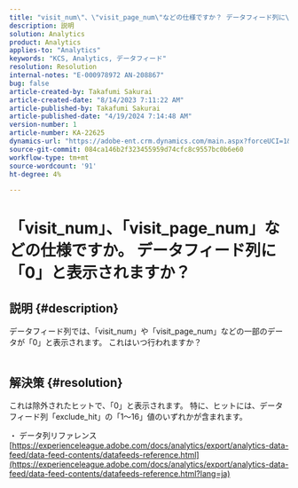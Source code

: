 ```yaml
---
title: "visit_num\"、\"visit_page_num\"などの仕様ですか？ データフィード列に\"0\"と表示されますか？"
description: 説明
solution: Analytics
product: Analytics
applies-to: "Analytics"
keywords: "KCS, Analytics, データフィード"
resolution: Resolution
internal-notes: "E-000978972 AN-208867"
bug: false
article-created-by: Takafumi Sakurai
article-created-date: "8/14/2023 7:11:22 AM"
article-published-by: Takafumi Sakurai
article-published-date: "4/19/2024 7:14:48 AM"
version-number: 1
article-number: KA-22625
dynamics-url: "https://adobe-ent.crm.dynamics.com/main.aspx?forceUCI=1&pagetype=entityrecord&etn=knowledgearticle&id=088605c1-713a-ee11-bdf4-6045bd006295"
source-git-commit: 084ca146b2f323455959d74cfc8c9557bc0b6e60
workflow-type: tm+mt
source-wordcount: '91'
ht-degree: 4%

---
```


# 「visit_num」、「visit_page_num」などの仕様ですか。 データフィード列に「0」と表示されますか？

## 説明 {#description}

データフィード列では、「visit_num」や「visit_page_num」などの一部のデータが「0」と表示されます。 これはいつ行われますか？
<br> 

## 解決策 {#resolution}


これは除外されたヒットで、「0」と表示されます。 特に、ヒットには、データフィード列「exclude_hit」の「1～16」値のいずれかが含まれます。

・ データ列リファレンス
[https://experienceleague.adobe.com/docs/analytics/export/analytics-data-feed/data-feed-contents/datafeeds-reference.html](https://experienceleague.adobe.com/docs/analytics/export/analytics-data-feed/data-feed-contents/datafeeds-reference.html?lang=ja)

